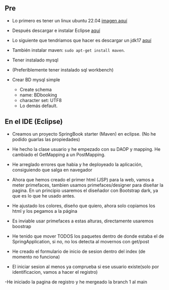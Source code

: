 ## Pre

- Lo primero es tener un linux ubuntu 22.04 [imagen aquí](https://ubuntu.com/download/desktop)

- Después descargar e instalar Eclipse [aquí](https://www.eclipse.org/downloads/)

- Lo siguiente que tendriamos que hacer es descargar un jdk17 [aquí](https://download.oracle.com/java/17/latest/jdk-17_linux-aarch64_bin.tar.gz)

- También instalar maven: `sudo apt-get install maven`.

- Tener instalado mysql

- (Preferiblemente tener instalado sql workbench) 

- Crear BD mysql simple
  - Create schema
  - name: BDbooking
  - character set: UTF8
  - Lo demás default.

## En el IDE (Eclipse)

- Creamos un proyecto SpringBook starter (Maven) en eclipse. (No he podido guarlas las propiedades)

- He hecho la clase usuario y he empezado con su DAOP y mapping. He cambiado el GetMapping a un PostMapping.

- He arreglado errores que habia y he deployeado la aplicación, consiguiendo que salga en navegador

- Ahora que hemos creado el primer html (JSP) para la web, vamos a meter primefaces, tambien usamos primefaces/designer para diseñar la pagina. En un principio usaremos el diseñador con Bootstrap dark, ya que es lo que he usado antes.

- He ajustado los colores, diseño que quiero, ahora solo copiamos los html y los pegamos a la página

- Es inviable usar primefaces a estas alturas, directamente usaremos boostrap

- He tenido que mover TODOS los paquetes dentro de donde estaba el de SpringApplication, si no, no los detecta al movernos con get/post

- He creado el formulario de inicio de sesion dentro del index (de momento no funciona)

- El iniciar sesion al menos ya comprueba si ese usuario existe(solo por identificacion, vamos a hacer el registro)

-He iniciado la pagina de registro y he mergeado la branch 1 al main
  
